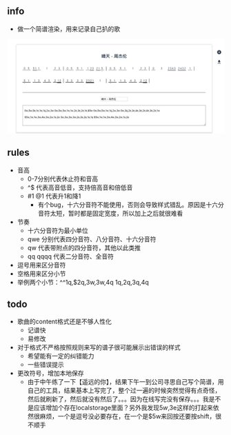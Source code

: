 ## info
- 做一个简谱渲染，用来记录自己扒的歌
<img src="./public/static/notation.jpg">

## rules
- 音高
  - 0-7分别代表休止符和音高
  - ^$ 代表高音低音，支持倍高音和倍低音
  - #1 @1 代表升1和降1
    - 有个bug，十六分音符不能使用，否则会导致样式错乱。原因是十六分音符太短，暂时都是固定宽度，所以加上之后就很难看
- 节奏
  - 十六分音符为最小单位
  - qwe 分别代表四分音符、八分音符、十六分音符
  - qw 代表带附点的四分音符，其他以此类推
  - qq qqqq 代表二分音符、全音符
- 逗号用来区分音符
- 空格用来区分小节
- 举例两个小节：^^1q,$2q,3w,3w,4q 1q,2q,3q,4q

## todo
- 歌曲的content格式还是不够人性化
  - 记谱快
  - 易修改
- 对于格式不严格按照规则来写的谱子很可能展示出错误的样式
  - 希望能有一定的纠错能力
  - 一些错误提示
- 更改符号，增加本地保存
  - 由于中午练了一下【遥远的你】，结果下午一到公司寻思自己写个简谱，用自己的工具，结果基本上写完了，整个过一遍的时候突然觉得有点奇怪，然后就刷新了，然后就没有然后了。。。因为在线写完没有保存。。。我是不是应该增加个存在localstorage里面？另外我发现$5w,$3e这样的打起来依然很麻烦，一个是逗号没必要存在，在一个是$5w来回按还要按shift，很不顺手
